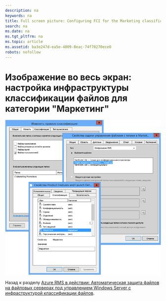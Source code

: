 ```yaml
---
description: na
keywords: na
title: Full screen picture: Configuring FCI for the Marketing classification
search: na
ms.date: na
ms.tgt_pltfrm: na
ms.topic: article
ms.assetid: ba3e247d-ea5e-4009-8eac-74f70270ece0
robots: nofollow
---
```

# Изображение во весь экран: настройка инфраструктуры классификации файлов для категории &quot;Маркетинг&quot;
![](../Image/AzRMS_ExampleFCI_Configuration.png)

Назад к разделу [Azure RMS в действии: Автоматическая защита файлов на файловых серверах под управлением Windows Server с инфраструктурой классификации файлов](http://technet.microsoft.com/library/jj585026.aspx).

